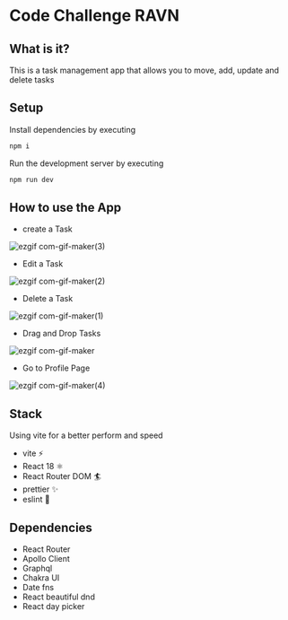 # Code Challenge RAVN 

## What is it?
This is a task management app that allows you to move, add, update and delete tasks

## Setup

Install dependencies by executing

```sh
npm i
```

Run the development server by executing

```sh
npm run dev
```
## How to use the App

- create a Task

![ezgif com-gif-maker(3)](https://user-images.githubusercontent.com/60715793/212974771-75e352aa-323f-4d3e-8770-460ff70ca054.gif)

- Edit a Task

![ezgif com-gif-maker(2)](https://user-images.githubusercontent.com/60715793/212974594-11e0f55e-a307-4362-a9b7-92e6dca916c6.gif)

- Delete a Task

![ezgif com-gif-maker(1)](https://user-images.githubusercontent.com/60715793/212973850-2a5c884b-cbc1-4042-9bb7-00568d0ecd47.gif)

- Drag and Drop Tasks

![ezgif com-gif-maker](https://user-images.githubusercontent.com/60715793/212973358-f657f572-37d3-4874-b588-1d3bd2be9c4f.gif)

- Go to Profile Page

![ezgif com-gif-maker(4)](https://user-images.githubusercontent.com/60715793/212974924-31f909c5-0341-4c6d-b1f3-3f505a51b206.gif)
 
## Stack
Using vite for a better perform and speed
- vite ⚡
- React 18 ⚛️
- React Router DOM 🏄
- prettier ✨
- eslint 🔨

## Dependencies
- React Router
- Apollo Client
- Graphql
- Chakra UI
- Date fns
- React beautiful dnd
- React day picker


